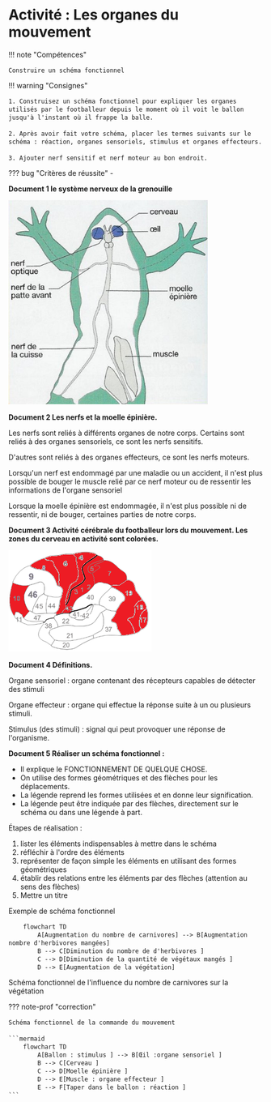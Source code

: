 # Activité : Les organes du mouvement

!!! note "Compétences"

    Construire un schéma fonctionnel 

!!! warning "Consignes"

    1. Construisez un schéma fonctionnel pour expliquer les organes utilisés par le footballeur depuis le moment où il voit le ballon jusqu'à l'instant où il frappe la balle.

    2. Après avoir fait votre schéma, placer les termes suivants sur le schéma : réaction, organes sensoriels, stimulus et organes effecteurs.

    3. Ajouter nerf sensitif et nerf moteur au bon endroit.
    
??? bug "Critères de réussite"
    - 



**Document 1 le système nerveux de la grenouille**

![](Pictures/schemaSystNerveuxGrenouille.png)

**Document 2 Les nerfs et la moelle épinière.**

Les nerfs sont reliés à différents organes de notre corps. Certains sont reliés à des organes sensoriels, ce sont les nerfs sensitifs.

D'autres sont reliés à des organes effecteurs, ce sont les nerfs moteurs.

Lorsqu'un nerf est endommagé par une maladie ou un accident, il n'est plus possible de bouger le muscle relié par ce nerf moteur ou de ressentir les informations de l'organe sensoriel

Lorsque la moelle épinière est endommagée, il n'est plus possible ni de ressentir, ni de bouger, certaines parties de notre corps.



**Document 3 Activité cérébrale du footballeur lors du mouvement. Les zones du cerveau en activité sont colorées.**

![](Pictures/actCerveauFoot.png)

**Document 4 Définitions.**

Organe sensoriel : organe contenant des récepteurs capables de détecter des stimuli

Organe effecteur : organe qui effectue la réponse suite à un ou plusieurs stimuli.

Stimulus (des stimuli) : signal qui peut provoquer une réponse de l'organisme.


**Document 5 Réaliser un schéma fonctionnel :**

- Il explique le FONCTIONNEMENT DE QUELQUE CHOSE.
- On utilise des formes géométriques et des flèches pour les déplacements.  
- La légende reprend les formes utilisées et en donne leur signification.  
- La légende peut être indiquée par des flèches, directement sur le schéma ou dans une légende à part.

Étapes de réalisation :

1. lister les éléments indispensables à mettre dans le schéma
2. réfléchir à l'ordre des éléments
3. représenter de façon simple les éléments en utilisant des formes géométriques
4. établir des relations entre les éléments par des flèches (attention au sens des flèches)
5. Mettre un titre

Exemple de schéma fonctionnel
```mermaid
    flowchart TD
        A[Augmentation du nombre de carnivores] --> B[Augmentation nombre d'herbivores mangées] 
        B --> C[Diminution du nombre de d'herbivores ] 
        C --> D[Diminution de la quantité de végétaux mangés ]
        D --> E[Augmentation de la végétation]

```
Schéma fonctionnel de l'influence du nombre de carnivores sur la végétation

??? note-prof "correction"

    Schéma fonctionnel de la commande du mouvement

    ```mermaid
        flowchart TD
            A[Ballon : stimulus ] --> B[Œil :organe sensoriel ] 
            B --> C[Cerveau ] 
            C --> D[Moelle épinière ]
            D --> E[Muscle : organe effecteur ]
            E --> F[Taper dans le ballon : réaction ]
    ```
